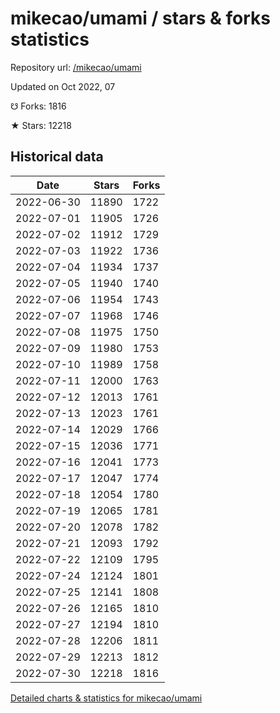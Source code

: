 # mikecao/umami / stars & forks statistics

Repository url: [/mikecao/umami](https://github.com/mikecao/umami)

Updated on Oct 2022, 07

☋ Forks: 1816

★ Stars: 12218

## Historical data
| Date | Stars | Forks |
|------|-------|-------|
| 2022-06-30 | 11890 | 1722 | 
| 2022-07-01 | 11905 | 1726 | 
| 2022-07-02 | 11912 | 1729 | 
| 2022-07-03 | 11922 | 1736 | 
| 2022-07-04 | 11934 | 1737 | 
| 2022-07-05 | 11940 | 1740 | 
| 2022-07-06 | 11954 | 1743 | 
| 2022-07-07 | 11968 | 1746 | 
| 2022-07-08 | 11975 | 1750 | 
| 2022-07-09 | 11980 | 1753 | 
| 2022-07-10 | 11989 | 1758 | 
| 2022-07-11 | 12000 | 1763 | 
| 2022-07-12 | 12013 | 1761 | 
| 2022-07-13 | 12023 | 1761 | 
| 2022-07-14 | 12029 | 1766 | 
| 2022-07-15 | 12036 | 1771 | 
| 2022-07-16 | 12041 | 1773 | 
| 2022-07-17 | 12047 | 1774 | 
| 2022-07-18 | 12054 | 1780 | 
| 2022-07-19 | 12065 | 1781 | 
| 2022-07-20 | 12078 | 1782 | 
| 2022-07-21 | 12093 | 1792 | 
| 2022-07-22 | 12109 | 1795 | 
| 2022-07-24 | 12124 | 1801 | 
| 2022-07-25 | 12141 | 1808 | 
| 2022-07-26 | 12165 | 1810 | 
| 2022-07-27 | 12194 | 1810 | 
| 2022-07-28 | 12206 | 1811 | 
| 2022-07-29 | 12213 | 1812 | 
| 2022-07-30 | 12218 | 1816 | 


[Detailed charts & statistics for mikecao/umami](https://reviewgithub.com/rep/mikecao/umami)
